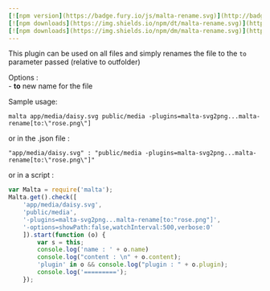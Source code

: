 ```yaml
---
[![npm version](https://badge.fury.io/js/malta-rename.svg)](http://badge.fury.io/js/malta-rename)
[![npm downloads](https://img.shields.io/npm/dt/malta-rename.svg)](https://npmjs.org/package/malta-rename)
[![npm downloads](https://img.shields.io/npm/dm/malta-rename.svg)](https://npmjs.org/package/malta-rename)  
---  
```


This plugin can be used on all files and simply renames the file to the `to` parameter passed (relative to outfolder)  

Options :  
    - **to** new name for the file  

Sample usage:  
```
malta app/media/daisy.svg public/media -plugins=malta-svg2png...malta-rename[to:\"rose.png\"]  
```
or in the .json file :  
```
"app/media/daisy.svg" : "public/media -plugins=malta-svg2png...malta-rename[to:\"rose.png\"]"
```
or in a script :  
``` js
var Malta = require('malta');
Malta.get().check([
    'app/media/daisy.svg',
    'public/media',
    '-plugins=malta-svg2png...malta-rename[to:"rose.png"]',
    '-options=showPath:false,watchInterval:500,verbose:0'
    ]).start(function (o) {
        var s = this;
        console.log('name : ' + o.name)
        console.log("content : \n" + o.content);
        'plugin' in o && console.log("plugin : " + o.plugin);
        console.log('=========');
    });
```